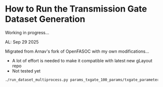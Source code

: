# How to Run the Transmission Gate Dataset Generation

Working in progress...

AL: Sep 29 2025

Migrated from Arnav's fork of OpenFASOC with my own modifications...
- A lot of effort is needed to make it compatible with latest new gLayout repo
- Not tested yet

```bash
./run_dataset_multiprocess.py params_txgate_100_params/txgate_parameters.json --n_cores 110 --output_dir tg_dataset_1000_lhs
```